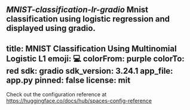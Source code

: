 *MNIST-classification-lr-gradio*
**Mnist classification using logistic regression and displayed using gradio.**
---
title: MNIST Classification Using Multinomial Logistic L1
emoji: 💻
colorFrom: purple
colorTo: red
sdk: gradio
sdk_version: 3.24.1
app_file: app.py
pinned: false
license: mit
---

Check out the configuration reference at https://huggingface.co/docs/hub/spaces-config-reference
